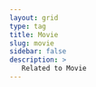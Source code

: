 ```yaml
---
layout: grid
type: tag
title: Movie
slug: movie
sidebar: false
description: >
   Related to Movie
---
```

